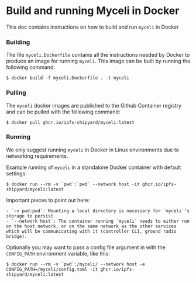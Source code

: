 # Build and running Myceli in Docker

This doc contains instructions on how to build and run `myceli` in Docker

### Building

The file `myceli.Dockerfile` contains all the instructions needed by Docker to produce an image for running `myceli`. This image can be built by running the following command:

    $ docker build -f myceli.Dockerfile . -t myceli

### Pulling

The `myceli` docker images are published to the Github Container registry and can be pulled with the following command:

    $ docker pull ghcr.io/ipfs-shipyard/myceli:latest

### Running

We only suggest running `myceli` in Docker in Linux environments due to networking requirements.

Example running of `myceli` in a standalone Docker container with default settings:

    $ docker run --rm -v `pwd`:`pwd` --network host -it ghcr.io/ipfs-shipyard/myceli:latest

Important pieces to point out here:

    - `-v pwd:pwd`: Mounting a local directory is necessary for `myceli`'s storage to persist
    - `--network host`: The container running `myceli` needs to either run on the host network, or on the same network as the other services which will be communicating with it (controller CLI, ground radio bridge).

Optionally you may want to pass a config file argument in with the `CONFIG_PATH` environment variable, like this:

    $ docker run --rm -v `pwd`:/myceli/ --network host -e CONFIG_PATH=/myceli/config.toml -it ghcr.io/ipfs-shipyard/myceli:latest